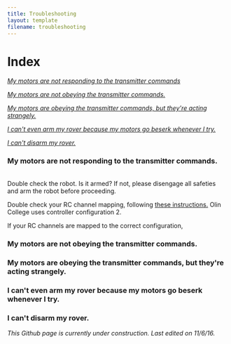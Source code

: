 ```yaml
---
title: Troubleshooting
layout: template
filename: troubleshooting
---
```


# Index
*[My motors are not responding to the transmitter commands](#my_motors_are_not_responding_to_the_transmitter_commands)*

*[My motors are not obeying the transmitter commands.]()*

*[My motors are obeying the transmitter commands, but they're acting strangely.]()*

*[I can't even arm my rover because my motors go beserk whenever I try.]()*

*[I can't disarm my rover.]()*

### My motors are not responding to the transmitter commands.
######
Double check the robot. Is it armed? If not, please disengage all safeties and arm the robot before proceeding.

Double check your RC channel mapping, following [these instructions.](http://ardupilot.org/copter/docs/common-radio-control-calibration.html) Olin College uses controller configuration 2.

If your RC channels are mapped to the correct configuration, 

### My motors are not obeying the transmitter commands.

### My motors are obeying the transmitter commands, but they're acting strangely.

### I can't even arm my rover because my motors go beserk whenever I try.

### I can't disarm my rover.

*This Github page is currently under construction. Last edited on 11/6/16.*
